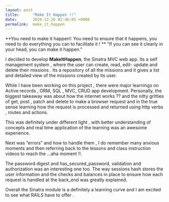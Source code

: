 ```yaml
---
layout: post
title:      "Make It Happen !!"
date:       2020-12-26 02:46:05 +0000
permalink:  make_it_happen
---
```





**You need to make it happen!: You need to ensure that it happens, you need to do everything you can to facilitate it !
**
“If you can see it clearly in your head, you can make it happen.”

I decided to develop **MakeItHappen**, the Sinatra MVC web app. Its a self management system , where the user can create, read, edit- update and delete their missions . Its a repository of all the missions and  it gives a list and detailed view of the missions created by its user.

While I have been working on this project , there were major learnings on Active records , ORM, SQL , MVC, CRUD app development. Personally, the biggest takeaway was about how the internet works ?? and the nitty gritties of get, post , patch and delete to make a browser request and in the true sense learning how the request is processed and returned using http verbs , routes and actions. 

This was definitely under different light , with better understanding of concepts and real time application of the learning was an awesome experience.

Next was “errors” and how to handle them , I do remember many anxious moments and then referring back to the lessons and class instruction videos to reach the ...aha moment !!.

The password digest and has_secured_password, validation and authorization was an interesting one too. The way sessions hash stores the user information and the checks and balances in place to ensure how each request is handled at the back_end was greatly explained.

Overall the Sinatra module is a definitely a learning curve and I am excited to see what RAILS have to offer .



